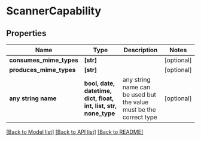 # ScannerCapability


## Properties
Name | Type | Description | Notes
------------ | ------------- | ------------- | -------------
**consumes_mime_types** | **[str]** |  | [optional] 
**produces_mime_types** | **[str]** |  | [optional] 
**any string name** | **bool, date, datetime, dict, float, int, list, str, none_type** | any string name can be used but the value must be the correct type | [optional]

[[Back to Model list]](../README.md#documentation-for-models) [[Back to API list]](../README.md#documentation-for-api-endpoints) [[Back to README]](../README.md)



